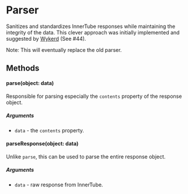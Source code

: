 # Parser

Sanitizes and standardizes InnerTube responses while maintaining the integrity of the data. This clever approach was initially implemented and suggested by [Wykerd](https://github.com/Wykerd) (See #44).

Note: 
This will eventually replace the old parser.

## Methods

#### parse(object: data)

Responsible for parsing especially the `contents` property of the response object.

##### Arguments
  * `data` - the `contents` property.

#### parseResponse(object: data)

Unlike `parse`, this can be used to parse the entire response object.

##### Arguments
  * `data` - raw response from InnerTube.